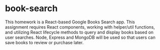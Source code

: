 # book-search
This homework is a React-based Google Books Search app. This assignment requires React components, working with helper/util functions, and utilizing React lifecycle methods to query and display books based on user searches. Node, Express and MongoDB will be used so that users can save books to review or purchase later.
